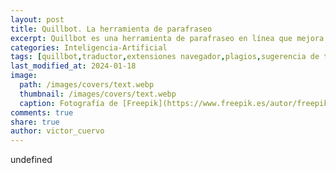 ```yaml
---
layout: post
title: Quillbot. La herramienta de parafraseo
excerpt: Quillbot es una herramienta de parafraseo en línea que mejora textos y ofrece funciones de traducción, resumen y detección de plagio.
categories: Inteligencia-Artificial
tags: [quillbot,traductor,extensiones navegador,plagios,sugerencia de texto]
last_modified_at: 2024-01-18
image:
  path: /images/covers/text.webp
  thumbnail: /images/covers/text.webp
  caption: Fotografía de [Freepik](https://www.freepik.es/autor/freepik)
comments: true
share: true
author: victor_cuervo
---
```

undefined